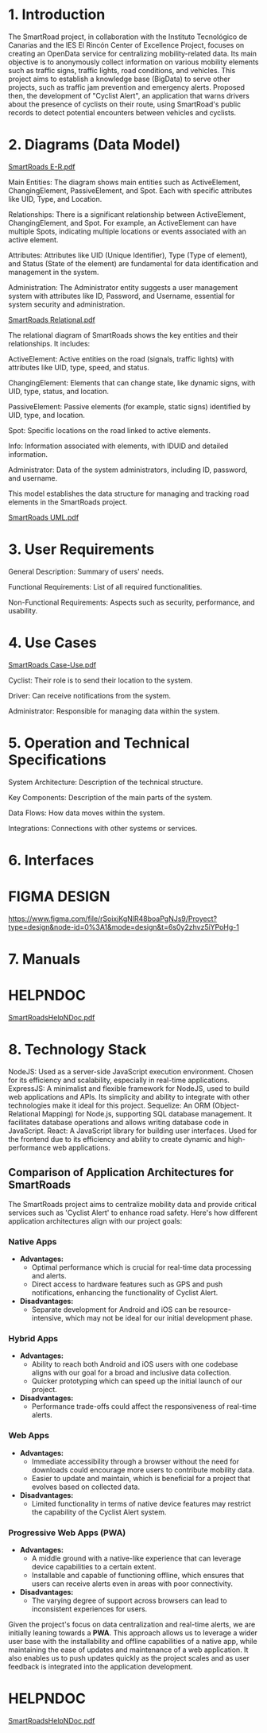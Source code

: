 
# 1. Introduction

The SmartRoad project, in collaboration with the Instituto Tecnológico de Canarias and the IES El Rincón Center of Excellence Project, focuses on creating an OpenData service for centralizing mobility-related data. Its main objective is to anonymously collect information on various mobility elements such as traffic signs, traffic lights, road conditions, and vehicles. This project aims to establish a knowledge base (BigData) to serve other projects, such as traffic jam prevention and emergency alerts. Proposed then, the development of "Cyclist Alert", an application that warns drivers about the presence of cyclists on their route, using SmartRoad's public records to detect potential encounters between vehicles and cyclists.

# 2. Diagrams (Data Model)

[SmartRoads E-R.pdf](https://github.com/DiegoOrtegaElRincon/SmartRoadsProject/files/13675437/SmartRoads.E-R.pdf)

Main Entities: The diagram shows main entities such as ActiveElement, ChangingElement, PassiveElement, and Spot. Each with specific attributes like UID, Type, and Location.

Relationships: There is a significant relationship between ActiveElement, ChangingElement, and Spot. For example, an ActiveElement can have multiple Spots, indicating multiple locations or events associated with an active element.

Attributes: Attributes like UID (Unique Identifier), Type (Type of element), and Status (State of the element) are fundamental for data identification and management in the system.

Administration: The Administrator entity suggests a user management system with attributes like ID, Password, and Username, essential for system security and administration.

[SmartRoads Relational.pdf](https://github.com/DiegoOrtegaElRincon/SmartRoadsProject/files/13675454/SmartRoads.Relational.pdf)

The relational diagram of SmartRoads shows the key entities and their relationships. It includes:

ActiveElement: Active entities on the road (signals, traffic lights) with attributes like UID, type, speed, and status.

ChangingElement: Elements that can change state, like dynamic signs, with UID, type, status, and location.

PassiveElement: Passive elements (for example, static signs) identified by UID, type, and location.

Spot: Specific locations on the road linked to active elements.

Info: Information associated with elements, with IDUID and detailed information.

Administrator: Data of the system administrators, including ID, password, and username.


This model establishes the data structure for managing and tracking road elements in the SmartRoads project.

[SmartRoads UML.pdf](https://github.com/DiegoOrtegaElRincon/SmartRoadsProject/files/13675456/SmartRoads.UML.pdf)


# 3. User Requirements

General Description: Summary of users' needs.

Functional Requirements: List of all required functionalities.

Non-Functional Requirements: Aspects such as security, performance, and usability.


# 4. Use Cases
[SmartRoads Case-Use.pdf](https://github.com/DiegoOrtegaElRincon/SmartRoadsProject/files/13675424/SmartRoads.Case-Use.pdf)

Cyclist: Their role is to send their location to the system.

Driver: Can receive notifications from the system.

Administrator: Responsible for managing data within the system.

# 5. Operation and Technical Specifications

System Architecture: Description of the technical structure.

Key Components: Description of the main parts of the system.

Data Flows: How data moves within the system.

Integrations: Connections with other systems or services.

# 6. Interfaces

  # FIGMA DESIGN
  https://www.figma.com/file/rSoixjKgNlR48boaPgNJs9/Proyect?type=design&node-id=0%3A1&mode=design&t=6s0y2zhvz5iYPoHg-1
  
  
# 7. Manuals
  # HELPNDOC
[SmartRoadsHelpNDoc.pdf](https://github.com/DiegoOrtegaElRincon/SmartRoadsProject/files/13706440/SmartRoadsHelpNDoc.pdf)

# 8. Technology Stack
NodeJS: Used as a server-side JavaScript execution environment. Chosen for its efficiency and scalability, especially in real-time applications.
ExpressJS: A minimalist and flexible framework for NodeJS, used to build web applications and APIs. Its simplicity and ability to integrate with other technologies make it ideal for this project.
Sequelize: An ORM (Object-Relational Mapping) for Node.js, supporting SQL database management. It facilitates database operations and allows writing database code in JavaScript.
React: A JavaScript library for building user interfaces. Used for the frontend due to its efficiency and ability to create dynamic and high-performance web applications.

## Comparison of Application Architectures for SmartRoads

The SmartRoads project aims to centralize mobility data and provide critical services such as 'Cyclist Alert' to enhance road safety. Here's how different application architectures align with our project goals:

### Native Apps
- **Advantages:**
  - Optimal performance which is crucial for real-time data processing and alerts.
  - Direct access to hardware features such as GPS and push notifications, enhancing the functionality of Cyclist Alert.
- **Disadvantages:**
  - Separate development for Android and iOS can be resource-intensive, which may not be ideal for our initial development phase.

### Hybrid Apps
- **Advantages:**
  - Ability to reach both Android and iOS users with one codebase aligns with our goal for a broad and inclusive data collection.
  - Quicker prototyping which can speed up the initial launch of our project.
- **Disadvantages:**
  - Performance trade-offs could affect the responsiveness of real-time alerts.

### Web Apps
- **Advantages:**
  - Immediate accessibility through a browser without the need for downloads could encourage more users to contribute mobility data.
  - Easier to update and maintain, which is beneficial for a project that evolves based on collected data.
- **Disadvantages:**
  - Limited functionality in terms of native device features may restrict the capability of the Cyclist Alert system.

### Progressive Web Apps (PWA)
- **Advantages:**
  - A middle ground with a native-like experience that can leverage device capabilities to a certain extent.
  - Installable and capable of functioning offline, which ensures that users can receive alerts even in areas with poor connectivity.
- **Disadvantages:**
  - The varying degree of support across browsers can lead to inconsistent experiences for users.

Given the project's focus on data centralization and real-time alerts, we are initially leaning towards a **PWA**. This approach allows us to leverage a wider user base with the installability and offline capabilities of a native app, while maintaining the ease of updates and maintenance of a web application. It also enables us to push updates quickly as the project scales and as user feedback is integrated into the application development.




# HELPNDOC
[SmartRoadsHelpNDoc.pdf](https://github.com/DiegoOrtegaElRincon/SmartRoadsProject/files/13706440/SmartRoadsHelpNDoc.pdf)

